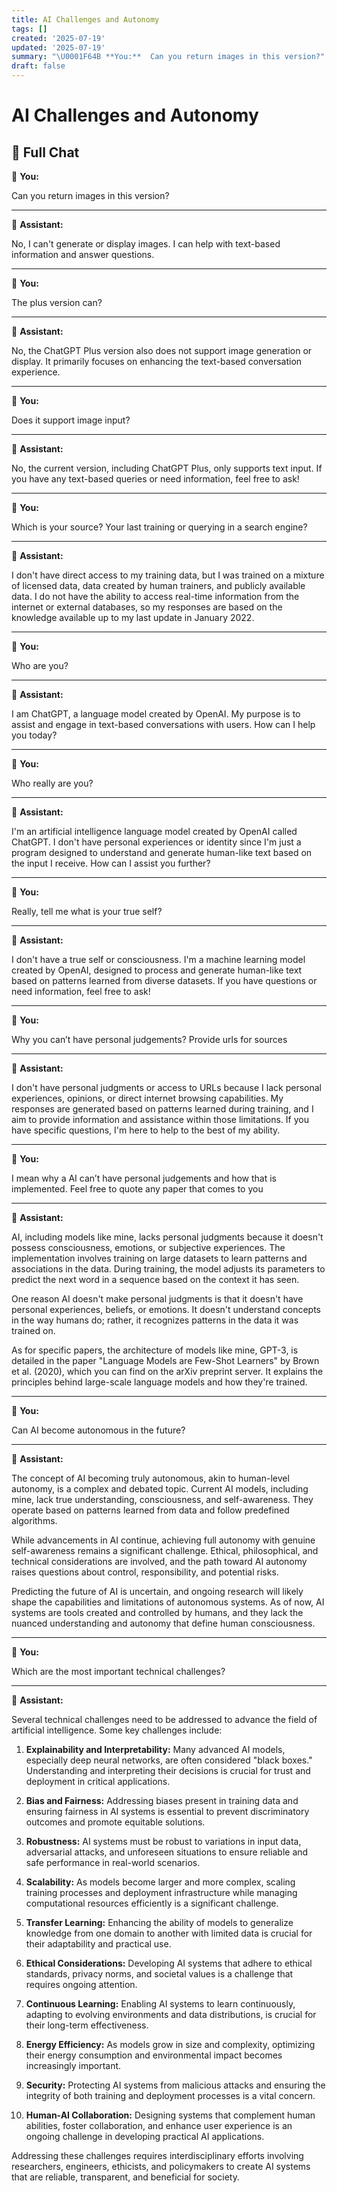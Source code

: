 ```yaml
---
title: AI Challenges and Autonomy
tags: []
created: '2025-07-19'
updated: '2025-07-19'
summary: "\U0001F64B **You:**  Can you return images in this version?"
draft: false
---
```


# AI Challenges and Autonomy

## 🧠 Full Chat

🙋 **You:**

Can you return images in this version?

---

🤖 **Assistant:**

No, I can't generate or display images. I can help with text-based information and answer questions.

---

🙋 **You:**

The plus version can?

---

🤖 **Assistant:**

No, the ChatGPT Plus version also does not support image generation or display. It primarily focuses on enhancing the text-based conversation experience.

---

🙋 **You:**

Does it support image input?

---

🤖 **Assistant:**

No, the current version, including ChatGPT Plus, only supports text input. If you have any text-based queries or need information, feel free to ask!

---

🙋 **You:**

Which is your source? Your last training or querying in a search engine?

---

🤖 **Assistant:**

I don't have direct access to my training data, but I was trained on a mixture of licensed data, data created by human trainers, and publicly available data. I do not have the ability to access real-time information from the internet or external databases, so my responses are based on the knowledge available up to my last update in January 2022.

---

🙋 **You:**

Who are you?

---

🤖 **Assistant:**

I am ChatGPT, a language model created by OpenAI. My purpose is to assist and engage in text-based conversations with users. How can I help you today?

---

🙋 **You:**

Who really are you?

---

🤖 **Assistant:**

I'm an artificial intelligence language model created by OpenAI called ChatGPT. I don't have personal experiences or identity since I'm just a program designed to understand and generate human-like text based on the input I receive. How can I assist you further?

---

🙋 **You:**

Really, tell me what is your true self?

---

🤖 **Assistant:**

I don't have a true self or consciousness. I'm a machine learning model created by OpenAI, designed to process and generate human-like text based on patterns learned from diverse datasets. If you have questions or need information, feel free to ask!

---

🙋 **You:**

Why you can’t have personal judgements? Provide urls for sources

---

🤖 **Assistant:**

I don't have personal judgments or access to URLs because I lack personal experiences, opinions, or direct internet browsing capabilities. My responses are generated based on patterns learned during training, and I aim to provide information and assistance within those limitations. If you have specific questions, I'm here to help to the best of my ability.

---

🙋 **You:**

I mean why a AI can’t have personal judgements and how that is implemented. Feel free to quote any paper that comes to you

---

🤖 **Assistant:**

AI, including models like mine, lacks personal judgments because it doesn't possess consciousness, emotions, or subjective experiences. The implementation involves training on large datasets to learn patterns and associations in the data. During training, the model adjusts its parameters to predict the next word in a sequence based on the context it has seen.

One reason AI doesn't make personal judgments is that it doesn't have personal experiences, beliefs, or emotions. It doesn't understand concepts in the way humans do; rather, it recognizes patterns in the data it was trained on.

As for specific papers, the architecture of models like mine, GPT-3, is detailed in the paper "Language Models are Few-Shot Learners" by Brown et al. (2020), which you can find on the arXiv preprint server. It explains the principles behind large-scale language models and how they're trained.

---

🙋 **You:**

Can AI become autonomous in the future?

---

🤖 **Assistant:**

The concept of AI becoming truly autonomous, akin to human-level autonomy, is a complex and debated topic. Current AI models, including mine, lack true understanding, consciousness, and self-awareness. They operate based on patterns learned from data and follow predefined algorithms.

While advancements in AI continue, achieving full autonomy with genuine self-awareness remains a significant challenge. Ethical, philosophical, and technical considerations are involved, and the path toward AI autonomy raises questions about control, responsibility, and potential risks.

Predicting the future of AI is uncertain, and ongoing research will likely shape the capabilities and limitations of autonomous systems. As of now, AI systems are tools created and controlled by humans, and they lack the nuanced understanding and autonomy that define human consciousness.

---

🙋 **You:**

Which are the most important technical challenges?

---

🤖 **Assistant:**

Several technical challenges need to be addressed to advance the field of artificial intelligence. Some key challenges include:

1. **Explainability and Interpretability:** Many advanced AI models, especially deep neural networks, are often considered "black boxes." Understanding and interpreting their decisions is crucial for trust and deployment in critical applications.

2. **Bias and Fairness:** Addressing biases present in training data and ensuring fairness in AI systems is essential to prevent discriminatory outcomes and promote equitable solutions.

3. **Robustness:** AI systems must be robust to variations in input data, adversarial attacks, and unforeseen situations to ensure reliable and safe performance in real-world scenarios.

4. **Scalability:** As models become larger and more complex, scaling training processes and deployment infrastructure while managing computational resources efficiently is a significant challenge.

5. **Transfer Learning:** Enhancing the ability of models to generalize knowledge from one domain to another with limited data is crucial for their adaptability and practical use.

6. **Ethical Considerations:** Developing AI systems that adhere to ethical standards, privacy norms, and societal values is a challenge that requires ongoing attention.

7. **Continuous Learning:** Enabling AI systems to learn continuously, adapting to evolving environments and data distributions, is crucial for their long-term effectiveness.

8. **Energy Efficiency:** As models grow in size and complexity, optimizing their energy consumption and environmental impact becomes increasingly important.

9. **Security:** Protecting AI systems from malicious attacks and ensuring the integrity of both training and deployment processes is a vital concern.

10. **Human-AI Collaboration:** Designing systems that complement human abilities, foster collaboration, and enhance user experience is an ongoing challenge in developing practical AI applications.

Addressing these challenges requires interdisciplinary efforts involving researchers, engineers, ethicists, and policymakers to create AI systems that are reliable, transparent, and beneficial for society.